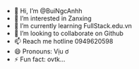 - 👋 Hi, I’m @BuiNgcAnhh
- 👀 I’m interested in Zanxing
- 🌱 I’m currently learning FullStack.edu.vn
- 💞️ I’m looking to collaborate on Github
- 📫 Reach me hotline 0949620598
- 😄 Pronouns: Vịu ơ
- ⚡ Fun fact: ovtk...

<!---
BuiNgcAnhh/BuiNgcAnhh is a ✨ special ✨ repository because its `README.md` (this file) appears on your GitHub profile.
You can click the Preview link to take a look at your changes.
--->
